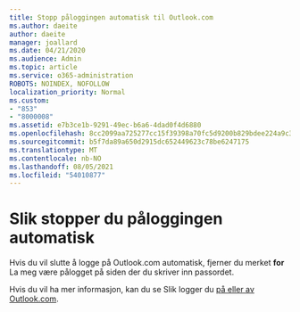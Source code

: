 ```yaml
---
title: Stopp påloggingen automatisk til Outlook.com
ms.author: daeite
author: daeite
manager: joallard
ms.date: 04/21/2020
ms.audience: Admin
ms.topic: article
ms.service: o365-administration
ROBOTS: NOINDEX, NOFOLLOW
localization_priority: Normal
ms.custom:
- "853"
- "8000008"
ms.assetid: e7b3ce1b-9291-49ec-b6a6-4dad0f4d6880
ms.openlocfilehash: 8cc2099aa725277cc15f39398a70fc5d9200b829bdee224a9c3fae480763a33a
ms.sourcegitcommit: b5f7da89a650d2915dc652449623c78be6247175
ms.translationtype: MT
ms.contentlocale: nb-NO
ms.lasthandoff: 08/05/2021
ms.locfileid: "54010877"
---
```

# <a name="how-to-stop-signing-in-automatically"></a>Slik stopper du påloggingen automatisk

Hvis du vil slutte å logge på Outlook.com automatisk, fjerner du merket **for** La meg være pålogget på siden der du skriver inn passordet.
  
Hvis du vil ha mer informasjon, kan du se Slik logger du [på eller av Outlook.com](https://support.office.com/article/e08eb8ac-ac27-49f4-a400-a47311e1ee7e?wt.mc_id=Office_Outlook_com_Alchemy).
  